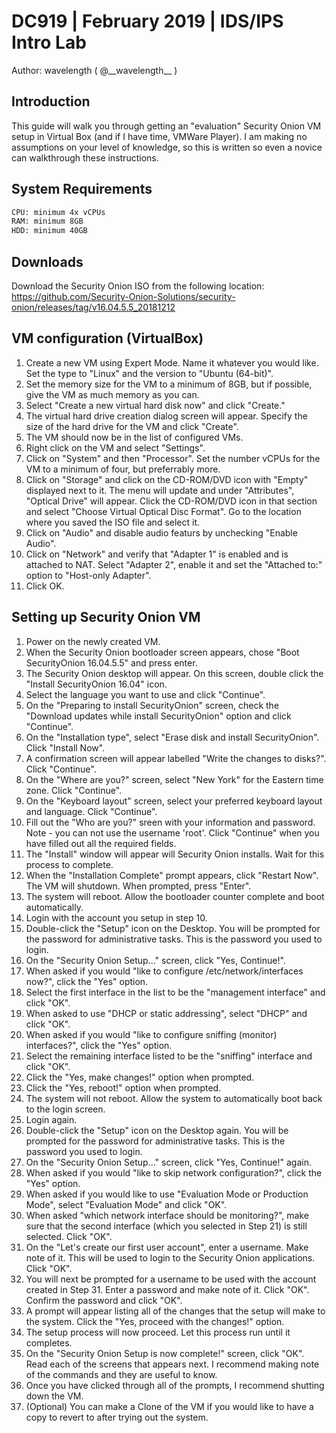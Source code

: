 # DC919  |  February 2019  |  IDS/IPS Intro Lab
Author: wavelength  ( @\_\_wavelength\_\_ )

## Introduction
This guide will walk you through getting an "evaluation" Security Onion VM setup in Virtual Box (and if I have time, VMWare Player).   I am making no assumptions on your level of knowledge, so this is written so even a novice can walkthrough these instructions.

## System Requirements
```sh
CPU: minimum 4x vCPUs
RAM: minimum 8GB
HDD: minimum 40GB
```

## Downloads

Download the Security Onion ISO from the following location:
https://github.com/Security-Onion-Solutions/security-onion/releases/tag/v16.04.5.5_20181212


## VM configuration (VirtualBox)

  1.  Create a new VM using Expert Mode.   Name it whatever you would like.   Set the type to "Linux" and the version to "Ubuntu (64-bit)".
  2.  Set the memory size for the VM to a minimum of 8GB, but if possible, give the VM as much memory as you can.
  3.  Select "Create a new virtual hard disk now" and click "Create."
  4.  The virtual hard drive creation dialog screen will appear.   Specify the size of the hard drive for the VM and click "Create".
  5.  The VM should now be in the list of configured VMs.    
  6.  Right click on the VM and select "Settings".
  7.  Click on "System" and then "Processor".   Set the number vCPUs for the VM to a minimum of four, but preferrably more.
  8.  Click on "Storage" and click on the CD-ROM/DVD icon with "Empty" displayed next to it.    The menu will update and under "Attributes", "Optical Drive" will appear.   Click the CD-ROM/DVD icon in that section and select "Choose Virtual Optical Disc Format".  Go to the location where you saved the ISO file and select it.
  9.  Click on "Audio" and disable audio featurs by unchecking "Enable Audio".
  10. Click on "Network" and verify that "Adapter 1" is enabled and is attached to NAT.   Select "Adapter 2", enable it and set the "Attached to:" option to "Host-only Adapter". 
  11. Click OK.
  
 ## Setting up Security Onion VM
  1.  Power on the newly created VM.
  2.  When the Security Onion bootloader screen appears, chose "Boot SecurityOnion 16.04.5.5" and press enter.
  3.  The Security Onion desktop will appear.   On this screen, double click the "Install SecurityOnion 16.04" icon.
  4.  Select the language you want to use and click "Continue".
  5.  On the "Preparing to install SecurityOnion" screen, check the "Download updates while install SecurityOnion" option and click "Continue". 
  6.  On the "Installation type", select "Erase disk and install SecurityOnion".   Click "Install Now".
  7.  A confirmation screen will appear labelled "Write the changes to disks?".   Click "Continue".
  8.  On the "Where are you?" screen, select "New York" for the Eastern time zone.   Click "Continue".
  9.  On the "Keyboard layout" screen, select your preferred keyboard layout and language.   Click "Continue".
  10. Fill out the "Who are you?" sreen with your information and password.   Note - you can not use the username 'root'.   Click "Continue" when you have filled out all the required fields.
  11. The "Install" window will appear will Security Onion installs.   Wait for this process to complete.
  12. When the "Installation Complete" prompt appears, click "Restart Now".   The VM will shutdown.   When prompted, press "Enter".
  13. The system will reboot.   Allow the bootloader counter complete and boot automatically.
  14. Login with the account you setup in step 10.
  15. Double-click the "Setup" icon on the Desktop.   You will be prompted for the password for administrative tasks.   This is the password you used to login.
  16. On the "Security Onion Setup..." screen, click "Yes, Continue!".
  17. When asked if you would "like to configure /etc/network/interfaces now?", click the "Yes" option.
  18. Select the first interface in the list to be the "management interface" and click "OK".
  19. When asked to use "DHCP or static addressing", select "DHCP" and click "OK".
  20. When asked if you would "like to configure sniffing (monitor) interfaces?", click the "Yes" option.
  21. Select the remaining interface listed to be the "sniffing" interface and click "OK".
  22. Click the "Yes, make changes!" option when prompted.
  23. Click the "Yes, reboot!" option when prompted.
  24. The system will not reboot.   Allow the system to automatically boot back to the login screen.
  25. Login again.
  26. Double-click the "Setup" icon on the Desktop again.  You will be prompted for the password for administrative tasks.   This is the password you used to login.
  27. On the "Security Onion Setup..." screen, click "Yes, Continue!" again.
  28. When asked if you would "like to skip network configuration?", click the "Yes" option.
  29. When asked if you would like to use "Evaluation Mode or Production Mode", select "Evaluation Mode" and click "OK".
  30. When asked "which network interface should be monitoring?", make sure that the second interface (which you selected in Step 21) is still selected.   Click "OK".
  31. On the "Let's create our first user account", enter a username.   Make note of it.   This will be used to login to the Security Onion applications.   Click "OK".
  32. You will next be prompted for a username to be used with the account created in Step 31.   Enter a password and make note of it.   Click "OK".   Confirm the password and click "OK". 
  33. A prompt will appear listing all of the changes that the setup will make to the system.    Click the "Yes, proceed with the changes!" option.
  34. The setup process will now proceed.   Let this process run until it completes.
  35. On the "Security Onion Setup is now complete!" screen, click "OK".   Read each of the screens that appears next.  I recommend making note of the commands and they are useful to know.
  36. Once you have clicked through all of the prompts, I recommend shutting down the VM.
  37. (Optional) You can make a Clone of the VM if you would like to have a copy to revert to after trying out the system.
